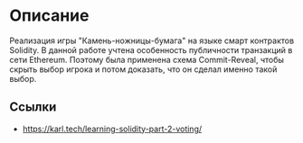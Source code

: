 # Описание

Реализация игры "Камень-ножницы-бумага" на языке смарт контрактов Solidity. 
В данной работе учтена особенность публичности транзакций в сети Ethereum. 
Поэтому была применена схема Commit-Reveal, 
чтобы скрыть выбор игрока и потом доказать, что он сделал именно такой выбор.

## Ссылки

- https://karl.tech/learning-solidity-part-2-voting/
